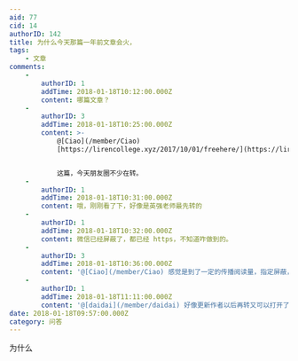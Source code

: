 ```yaml
---
aid: 77
cid: 14
authorID: 142
title: 为什么今天那篇一年前文章会火，
tags:
    - 文章
comments:
    -
        authorID: 1
        addTime: 2018-01-18T10:12:00.000Z
        content: 哪篇文章？
    -
        authorID: 3
        addTime: 2018-01-18T10:25:00.000Z
        content: >-
            @[Ciao](/member/Ciao)
            [https://lirencollege.xyz/2017/10/01/freehere/](https://lirencollege.xyz/2017/10/01/freehere/)


            这篇，今天朋友圈不少在转。
    -
        authorID: 1
        addTime: 2018-01-18T10:31:00.000Z
        content: 哦，刚刚看了下，好像是英强老师最先转的
    -
        authorID: 1
        addTime: 2018-01-18T10:32:00.000Z
        content: 微信已经屏蔽了，都已经 https，不知道咋做到的。
    -
        authorID: 3
        addTime: 2018-01-18T10:36:00.000Z
        content: '@[Ciao](/member/Ciao) 感觉是到了一定的传播阅读量，指定屏蔽，其它文章能打开，唯独这篇不行了。'
    -
        authorID: 1
        addTime: 2018-01-18T11:11:00.000Z
        content: '@[daidai](/member/daidai) 好像更新作者以后再转又可以打开了，迷之微信。'
date: 2018-01-18T09:57:00.000Z
category: 问答
---
```


为什么
